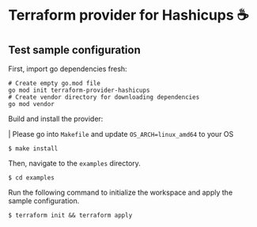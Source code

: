 # Terraform provider for Hashicups ☕

## Test sample configuration

First, import go dependencies fresh:
```shell
# Create empty go.mod file
go mod init terraform-provider-hashicups
# Create vendor directory for downloading dependencies
go mod vendor
```
Build and install the provider:

| Please go into `Makefile` and update `OS_ARCH=linux_amd64` to your OS

```shell
$ make install
```

Then, navigate to the `examples` directory. 

```shell
$ cd examples
```

Run the following command to initialize the workspace and apply the sample configuration.

```shell
$ terraform init && terraform apply